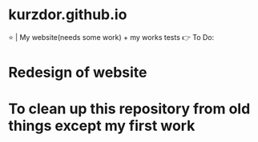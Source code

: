# kurzdor.github.io
⭐️ | My website(needs some work) + my works tests
👉 To Do: 
# Redesign of website
# To clean up this repository from old things except my first work
